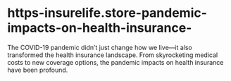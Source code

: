 # https-insurelife.store-pandemic-impacts-on-health-insurance-
The COVID-19 pandemic didn’t just change how we live—it also transformed the health insurance landscape. From skyrocketing medical costs to new coverage options, the pandemic impacts on health insurance have been profound.
